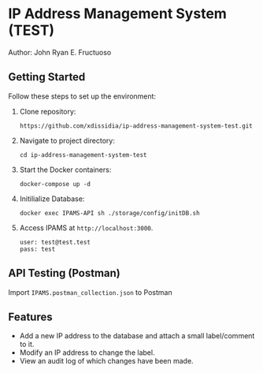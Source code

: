 # IP Address Management System (TEST)

Author: John Ryan E. Fructuoso

## Getting Started

Follow these steps to set up the environment:

1. Clone repository:
    ```
    https://github.com/xdissidia/ip-address-management-system-test.git
    ```
2. Navigate to project directory:
    ```
    cd ip-address-management-system-test
    ```
3. Start the Docker containers:
    ```
    docker-compose up -d
    ```
4. Initilialize Database:
    ```
    docker exec IPAMS-API sh ./storage/config/initDB.sh
    ```
5. Access IPAMS at `http://localhost:3000`.
    ```
    user: test@test.test
    pass: test
    ```

## API Testing (Postman)

Import ```IPAMS.postman_collection.json``` to Postman

## Features

- Add a new IP address to the database and attach a small label/comment to it.
- Modify an IP address to change the label.
- View an audit log of which changes have been made.